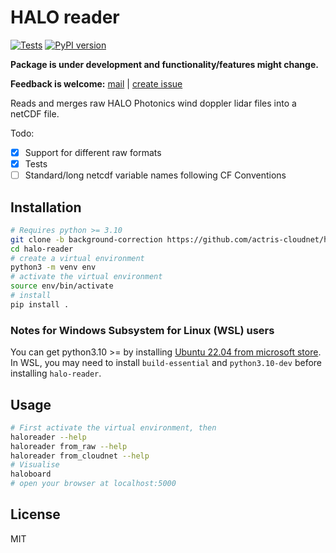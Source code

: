 # HALO reader

[![Tests](https://github.com/actris-cloudnet/halo-reader/actions/workflows/ci.yml/badge.svg)](https://github.com/actris-cloudnet/halo-reader/actions/workflows/ci.yml)
[![PyPI version](https://badge.fury.io/py/halo-reader.svg)](https://badge.fury.io/py/halo-reader)

**Package is under development and functionality/features might change.**

**Feedback is welcome:**
[mail](mailto:actris-cloudnet@fmi.fi) |
[create issue](https://github.com/actris-cloudnet/halo-reader/issues/new)

Reads and merges raw HALO Photonics wind doppler lidar files into a netCDF file.

Todo:

* [x] Support for different raw formats
* [x] Tests
* [ ] Standard/long netcdf variable names following CF Conventions

## Installation

```bash
# Requires python >= 3.10
git clone -b background-correction https://github.com/actris-cloudnet/halo-reader.git
cd halo-reader
# create a virtual environment
python3 -m venv env
# activate the virtual environment
source env/bin/activate
# install
pip install .
```

### Notes for Windows Subsystem for Linux (WSL) users
You can get python3.10 >= by installing [Ubuntu 22.04 from microsoft store](https://apps.microsoft.com/store/detail/ubuntu-22042-lts/9PN20MSR04DW).
In WSL, you may need to install `build-essential` and `python3.10-dev` before installing `halo-reader`.


## Usage

```bash
# First activate the virtual environment, then
haloreader --help
haloreader from_raw --help
haloreader from_cloudnet --help
# Visualise
haloboard
# open your browser at localhost:5000
```

## License

MIT
